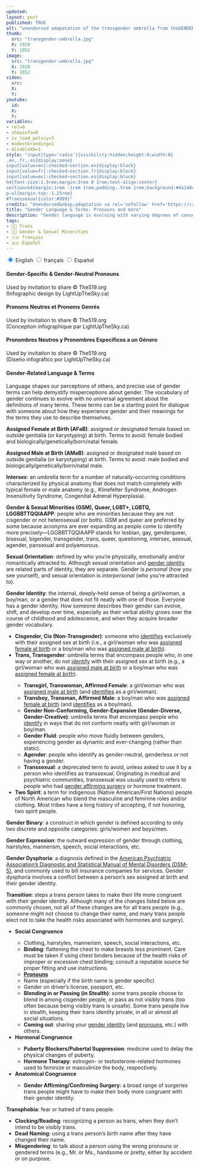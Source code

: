 ```yaml
---
updated:
layout: post
published: TRUE
alt: "unendorsed adapatation of the transgender umbrella from theGENDERbook.com"
thumb:
  src: "transgender-umbrella.jpg"
  X: 1920
  Y: 1052
image:
  src: "transgender-umbrella.jpg"
  X: 1920
  Y: 1052
video:
  src:
  X:
  Y:
youtube:
  id:
  X:
  Y:
variables:
- rel=0
- showinfo=0
- iv_load_policy=3
- modestbranding=1
- disablekb=1
style: "input[type='radio']{visibility:hidden;height:0;width:0}
.en,.fr,.es{display:none}
input[value=en]:checked~section.en{display:block}
input[value=fr]:checked~section.fr{display:block}
input[value=es]:checked~section.es{display:block}
h4{font-size:1.5rem;margin:3rem 0 1rem;text-align:center}
section>h4{margin:1rem -1rem 1rem;padding:.5rem 1rem;background:#4a148c;color:white}
p~ul{margin-top:-1.25rem}
#Transsexual{color:#999}"
credits: "Unendorsed&nbsp;adaptation <a rel='nofollow' href='https://creativecommons.org/licenses/by-nc-nd/3.0/' target='_blank'><svg xmlns='http://www.w3.org/2000/svg' viewBox='5.5 -3.5 64 64' enable-background='new 5.5 -3.5 64 64'><circle fill='#fff' cx='37.785' cy='28.501' r='28.836'/><path d='M37.441-3.5c8.951 0 16.572 3.125 22.857 9.372 3.008 3.009 5.295 6.448 6.857 10.314 1.561 3.867 2.344 7.971 2.344 12.314 0 4.381-.773 8.486-2.314 12.313-1.543 3.828-3.82 7.21-6.828 10.143-3.123 3.085-6.666 5.448-10.629 7.086-3.961 1.638-8.057 2.457-12.285 2.457s-8.276-.808-12.143-2.429c-3.866-1.618-7.333-3.961-10.4-7.027-3.067-3.066-5.4-6.524-7-10.372s-2.4-7.904-2.4-12.171c0-4.229.809-8.295 2.428-12.2 1.619-3.905 3.972-7.4 7.057-10.486 6.095-6.208 13.58-9.314 22.456-9.314zm.116 5.772c-7.314 0-13.467 2.553-18.458 7.657-2.515 2.553-4.448 5.419-5.8 8.6-1.354 3.181-2.029 6.505-2.029 9.972 0 3.429.675 6.734 2.029 9.913 1.353 3.183 3.285 6.021 5.8 8.516 2.514 2.496 5.351 4.399 8.515 5.715 3.161 1.314 6.476 1.971 9.943 1.971 3.428 0 6.75-.665 9.973-1.999 3.219-1.335 6.121-3.257 8.713-5.771 4.99-4.876 7.484-10.99 7.484-18.344 0-3.543-.648-6.895-1.943-10.057-1.293-3.162-3.18-5.98-5.654-8.458-5.146-5.143-11.335-7.715-18.573-7.715zm-.401 20.915l-4.287 2.229c-.458-.951-1.019-1.619-1.685-2-.667-.38-1.286-.571-1.858-.571-2.856 0-4.286 1.885-4.286 5.657 0 1.714.362 3.084 1.085 4.113.724 1.029 1.791 1.544 3.201 1.544 1.867 0 3.181-.915 3.944-2.743l3.942 2c-.838 1.563-2 2.791-3.486 3.686-1.484.896-3.123 1.343-4.914 1.343-2.857 0-5.163-.875-6.915-2.629-1.752-1.752-2.628-4.19-2.628-7.313 0-3.048.886-5.466 2.657-7.257 1.771-1.79 4.009-2.686 6.715-2.686 3.963-.002 6.8 1.541 8.515 4.627zm18.457 0l-4.229 2.229c-.457-.951-1.02-1.619-1.686-2-.668-.38-1.307-.571-1.914-.571-2.857 0-4.287 1.885-4.287 5.657 0 1.714.363 3.084 1.086 4.113.723 1.029 1.789 1.544 3.201 1.544 1.865 0 3.18-.915 3.941-2.743l4 2c-.875 1.563-2.057 2.791-3.541 3.686-1.486.896-3.105 1.343-4.857 1.343-2.896 0-5.209-.875-6.941-2.629-1.736-1.752-2.602-4.19-2.602-7.313 0-3.048.885-5.466 2.658-7.257 1.77-1.79 4.008-2.686 6.713-2.686 3.962-.002 6.783 1.541 8.458 4.627z'/></svg></a>&nbsp;<a rel='nofollow' href='http://thegenderbook.com/'>theGENDERbook.com</a>"
title: "Gender Language & Terms: Pronouns and more"
description: "Gender language is evolving with varying degrees of consensus on definitions. How do I talk about gender? How do I know which pronouns to use? TL;DR: Just ask"
tags:
- 🏳️‍🌈 Trans
- 🏳️‍🌈 Gender & Sexual Minorities
- 🇫🇷 français
- 🇲🇽 Español
---
```

<div class="right" id="Pronouns">
<input type="radio" name="pronouns" id="pronouns-en" value="en" checked />
<label for="pronouns-en" on="tap:GenderNeutralPronouns.show()">English</label>
<input type="radio" name="pronouns" id="pronouns-fr" value="fr" />
<label for="pronouns-fr" on="tap:PronomsNeutres.show()">français</label>
<input type="radio" name="pronouns" id="pronouns-es" value="es" />
<label for="pronouns-es" on="tap:PronombresNeutros.show()">Español</label>
<section class="en" id="GenderNeutralPronouns">
	<h4>Gender&#8209;Specific & Gender&#8209;Neutral&nbsp;Pronouns</h4>
	<amp-img alt="Gender Neutral Pronouns (Infographic)" width="1920" height="2884" src="{{site.cache}}/320/Gender-Neutral-Pronouns-Infographic.jpg" srcset="{{site.cache}}/320/Gender-Neutral-Pronouns-Infographic.jpg 320w,{{site.cache}}/640/Gender-Neutral-Pronouns-Infographic.jpg 640w,{{site.cache}}/1280/Gender-Neutral-Pronouns-Infographic.jpg 1280w,{{site.cache}}/1920/Gender-Neutral-Pronouns-Infographic.jpg 1920w" layout="responsive"></amp-img>
	<p class="credits">Used&nbsp;by&nbsp;invitation&nbsp;to&nbsp;share &copy;&nbsp;The519.org (Infographic&nbsp;design&nbsp;by&nbsp;LightUpTheSky.ca)</p>
</section>
<section class="fr" id="PronomsNeutres">
	<h4>Pronoms&nbsp;Neutres et Pronoms&nbsp;Genrés</h4>
	<amp-img alt="Pronoms Neutres (Infographique)" width="1920" height="2880" src="{{site.cache}}/320/Pronoms-Neutres-Infographique.jpg" srcset="{{site.cache}}/320/Pronoms-Neutres-Infographique.jpg 320w,{{site.cache}}/640/Pronoms-Neutres-Infographique.jpg 640w,{{site.cache}}/1280/Pronoms-Neutres-Infographique.jpg 1280w,{{site.cache}}/1920/Pronoms-Neutres-Infographique.jpg 1920w" layout="responsive"></amp-img>
	<p class="credits">Used&nbsp;by&nbsp;invitation&nbsp;to&nbsp;share &copy;&nbsp;The519.org (Conception&nbsp;infographique&nbsp;par&nbsp;LightUpTheSky.ca)</p>
</section>
<section class="es" id="PronombresNeutros">
	<h4>Pronombres&nbsp;Neutros y Pronombres&nbsp;Específicos a&nbsp;un&nbsp;Género</h4>
	<amp-img alt="Pronombres Neutros (Infographic)" width="1920" height="2822" src="{{site.cache}}/320/Pronombres-Neutros-Infographic.jpg" srcset="{{site.cache}}/320/Pronombres-Neutros-Infographic.jpg 320w,{{site.cache}}/640/Pronombres-Neutros-Infographic.jpg 640w,{{site.cache}}/1280/Pronombres-Neutros-Infographic.jpg 1280w,{{site.cache}}/1920/Pronombres-Neutros-Infographic.jpg 1920w" layout="responsive"></amp-img>
	<p class="credits">Used&nbsp;by&nbsp;invitation&nbsp;to&nbsp;share &copy;&nbsp;The519.org (Diseño&nbsp;infográfico&nbsp;por&nbsp;LightUpTheSky.ca)</p>
</section>
</div>
<h4>Gender&#8209;Related Language & Terms</h4>
<p>Language shapes our perceptions of others, and precise use of gender terms can help demystify misperceptions about gender. The vocabulary of gender continues to evolve with no universal agreement about the definitions of many terms. These terms can be a starting point for dialogue with someone about how they experience gender and their meanings for the terms they use to describe themselves.</p>
<p id="AFaB"><strong>Assigned Female at Birth (AFaB)</strong>: assigned or designated female based on outside genitalia (or karyotyping) at birth. Terms to avoid: female bodied and biologically/<wbr>genetically/<wbr>born/<wbr>natal female.</p>
<p id="AMaB"><strong>Assigned Male at Birth (AMaB)</strong>: assigned or designated male based on outside genitalia (or karyotyping) at birth. Terms to avoid: male bodied and biologically/<wbr>genetically/<wbr>born/<wbr>natal male.</p>
<p id="Intersex"><strong>Intersex</strong>: an umbrella term for a number of naturally-occurring conditions characterized by physical anatomy that does not match completely with typical female or male anatomy (e.g., Klinefelter Syndrome, Androgen Insensitivity Syndrome, Congenital Adrenal Hyperplasia).</p>
<p id="GSM"><strong>Gender & Sexual Minorities (GSM), Queer, LGBT+, LGBTQ, LGGBBTTQQIAAPP</strong>: people who are minorities because they are not cisgender or not heterosexual (or both). GSM and queer are preferred by some because acronyms are ever expanding as people come to identify more precisely&mdash;LGGBBTTQQIAAPP stands for lesbian, gay, genderqueer, bisexual, bigender, transgender, trans, queer, questioning, intersex, asexual, agender, pansexual and polyamorous.</p>
<p id="SexualOrientation"><strong>Sexual Orientation</strong>: defined by who you’re physically, emotionally and/or romantically attracted to. Although sexual orientation and <a href="#GenderIdentity">gender identity</a> are related parts of identity, they are separate. Gender is <i>personal</i> (how you see yourself), and sexual orientation is <i>interpersonal</i> (who you’re attracted to).</p>
<p id="GenderIdentity"><strong>Gender Identity</strong>: the internal, deeply-held sense of being a girl/woman, a boy/man, or a gender that does not fit neatly with one of those. Everyone has a gender identity. How someone describes their gender can evolve, shift, and develop over time, especially as their verbal ability grows over the course of childhood and adolescence, and when they acquire broader gender vocabulary.</p>
<ul>
	<li><strong>Cisgender, Cis (Non-Transgender)</strong>: someone who <a href="#GenderIdentity">identifies</a> exclusively with their assigned sex at birth (i.e., a girl/woman who was <a href="#AFaB">assigned female at birth</a> or a boy/man who was <a href="#AMaB">assigned male at birth</a>).</li>
	<li><strong>Trans, Transgender</strong>: umbrella terms that encompass people who, in one way or another, do not <a href="#GenderIdentity">identify</a> with their assigned sex at birth (e.g., a girl/woman who was <a href="#AMaB">assigned male at birth</a> or a boy/man who was <a href="#AFaB">assigned female at birth</a>).</li>
	<ul>
		<li id="Transgirl"><strong>Transgirl, Transwoman, Affirmed Female</strong>: a girl/woman who was <a href="#AMaB">assigned male at birth</a> (and <a href="#GenderIdentity">identifies</a> as a girl/woman).</li>
		<li id="Transboy"><strong>Transboy, Transman, Affirmed Male</strong>: a boy/man who was <a href="#AFaB">assigned female at birth</a> (and <a href="#GenderIdentity">identifies</a> as a boy/man).</li>
		<li><strong>Gender Non-Conforming, Gender-Expansive (Gender-Diverse, Gender-Creative)</strong>: umbrella terms that encompass people who <a href="#GenderIdentity">identify</a> in ways that do not conform neatly with girl/woman or boy/man.</li>
		<li id="GenderFluid"><strong>Gender Fluid</strong>: people who move fluidly between genders, experiencing gender as dynamic and ever-changing (rather than static).</li>
		<li id="Agender"><strong>Agender</strong>: people who identify as gender-neutral, genderless or not having a gender.</li>
		<li id="Transsexual"><strong>Transsexual</strong>: a deprecated term to avoid, unless asked to use it by a person who identifies as transsexual. Originating in medical and psychiatric communities, transsexual was usually used to refers to people who had <a href="#GenderAffirmingSurgery">gender affirming surgery</a> or hormone treatment.</li>
	</ul>
	<li id="TwoSpirit"><strong>Two Spirit</strong>: a term for indigenous (Native American/<wbr>First Nations) people of North American who blend the masculine and feminine roles and/or clothing. Most tribes have a long history of accepting, if not honoring, two spirit people.</li>
</ul>
<p><strong>Gender Binary</strong>: a construct in which gender is defined according to only two discrete and opposite categories: girls/women and boys/men.</p>
<p><strong>Gender Expression</strong>: the outward expression of gender through clothing, hairstyles, mannerism, speech, social interactions, etc.</p>
<p><strong>Gender Dysphoria</strong>: a diagnosis defined in the <a rel="nofollow" href="https://www.psychiatry.org/patients-families/gender-dysphoria/what-is-gender-dysphoria">American Psychiatric Association’s Diagnostic and Statistical Manual of Mental Disorders (DSM-5)</a>, and commonly used to bill insurance companies for services. Gender dysphoria involves a conflict between a person’s sex assigned at birth and their gender identity.</p>
<p id="Transition"><strong>Transition</strong>: steps a trans person takes to make their life more congruent with their gender identity. Although many of the changes listed below are commonly chosen, not all of these changes are for all trans people (e.g., someone might not choose to change their name, and many trans people elect not to take the health risks associated with hormones and surgery).</p>
<ul>
	<li><strong>Social Congruence</strong></li>
	<ul>
		<li>Clothing, hairstyles, mannerism, speech, social interactions, etc.</li>
		<li><strong>Binding</strong>: flattening the chest to make breasts less prominent. Care must be taken if using chest binders because of the health risks of improper or excessive chest binding; consult a reputable source for proper fitting and use instructions.</li>
		<li><a href="#Pronouns"><strong>Pronouns</strong></a></li>
		<li>Name (especially if the birth name is gender specific)</li>
		<li>Gender on driver’s license, passport, etc.</li>
		<li><strong>Blending in or Passing (in Stealth)</strong>: some trans people choose to blend in among cisgender people, or pass as not visibly trans (too often because being visibly trans is unsafe). Some trans people live in stealth, keeping their trans identity private, in all or almost all social situations.</li>
		<li><strong>Coming out</strong>: sharing your <a href="#GenderIdentity">gender identity</a> (and <a href="#Pronouns">pronouns</a>, etc.) with others.</li>
	</ul>
	<li><strong>Hormonal Congruence</strong></li>
	<ul>
		<li><strong>Puberty Blockers/<wbr>Pubertal Suppression</strong>: medicine used to delay the physical changes of puberty.</li>
		<li><strong>Hormone Therapy</strong>: estrogen- or testosterone-related hormones used to feminize or masculinize the body, respectively.</li>
	</ul>
	<li><strong>Anatomical Congruence</strong></li>
	<ul>
		<li><strong>Gender Affirming/Confirming Surgery</strong>: a broad range of surgeries trans people might have to make their body more congruent with their gender identity.</li>
	</ul>
</ul>
<p><strong>Transphobia</strong>: fear or hatred of trans people.</p>
<ul>
	<li><strong>Clocking/Reading</strong>: recognizing a person as trans, when they don’t intend to be visibly trans.</li>
	<li><strong>Dead Naming</strong>: using a trans person’s birth name after they have changed their name.</li>
	<li><strong>Misgendering</strong>: to talk about a person using the wrong pronouns or gendered terms (e.g., Mr. or Ms., handsome or pretty,  either by accident or on purpose.</li>
</ul>